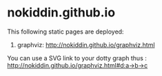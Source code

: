 nokiddin.github.io
==================

This following static pages are deployed:

1. graphviz:
http://nokiddin.github.io/graphviz.html

You can use a SVG link to your dotty graph thus : 
http://nokiddin.github.io/graphviz.html#d:a->b->c
